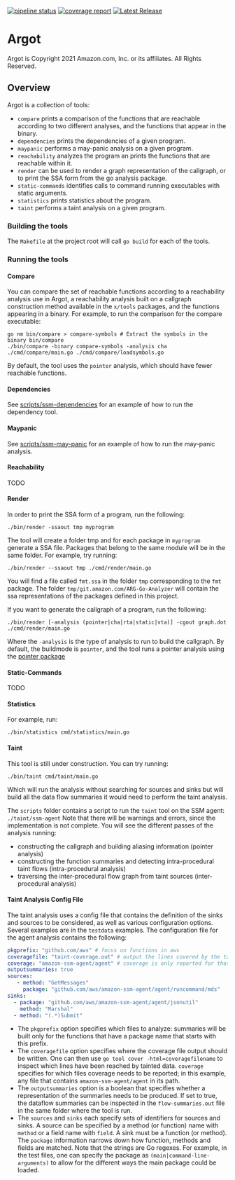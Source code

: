 [![pipeline status](https://gitlab.aws.dev/cm-arg/argot/badges/mainline/pipeline.svg)](https://gitlab.aws.dev/cm-arg/argot/-/commits/mainline)
[![coverage report](https://gitlab.aws.dev/cm-arg/argot/badges/mainline/coverage.svg)](https://gitlab.aws.dev/cm-arg/argot/-/commits/mainline) 
[![Latest Release](https://gitlab.aws.dev/cm-arg/argot/-/badges/release.svg)](https://gitlab.aws.dev/cm-arg/argot/-/releases)

# Argot

Argot is Copyright 2021 Amazon.com, Inc. or its affiliates. All Rights Reserved.

## Overview

Argot is a collection of tools:
-  `compare` prints a comparison of the functions that are reachable according to two different analyses, and the 
functions that appear in the binary.
- `dependencies` prints the dependencies of a given program.
- `maypanic` performs a may-panic analysis on a given program.
- `reachability` analyzes the program an prints the functions that are reachable within it.
- `render` can be used to render a graph representation of the callgraph, or to print the SSA form from the go analysis
package.
- `static-commands` identifies calls to command running executables with static arguments.
- `statistics` prints statistics about the program.
- `taint` performs a taint analysis on a given program.

### Building the tools
The `Makefile` at the project root will call `go build` for each of the tools. 

### Running the tools

#### Compare
You can compare the set of reachable functions according to a reachability analysis use in Argot, a reachability 
analysis built on a callgraph construction method available in the `x/tools` packages, and the functions appearing 
in a binary. 
For example, to run the comparison for the compare executable:
```shell
go nm bin/compare > compare-symbols # Extract the symbols in the binary bin/compare
./bin/compare -binary compare-symbols -analysis cha ./cmd/compare/main.go ./cmd/compare/loadsymbols.go
```
By default, the tool uses the `pointer` analysis, which should have fewer reachable functions.

#### Dependencies
See [scripts/ssm-dependencies](scripts/ssm-dependencies) for an example of how to run the dependency tool.

#### Maypanic
See [scripts/ssm-may-panic](scripts/ssm-may-panic) for an example of how to run the may-panic analysis.

#### Reachability

TODO

#### Render
In order to print the SSA form of a program, run the following:
```shell
./bin/render -ssaout tmp myprogram
```
The tool will create a folder tmp and for each package in `myprogram` generate a SSA file. Packages that belong to the
same module will be in the same folder. For example, try running:
```shell
./bin/render --ssaout tmp ./cmd/render/main.go
```
You will find a file called `fmt.ssa` in the folder `tmp` corresponding to the `fmt` package. The folder
`tmp/git.amazon.com/ARG-Go-Analyzer` will contain the ssa representations of the packages defined in this project.

If you want to generate the callgraph of a program, run the following:
```shell
./bin/render [-analysis (pointer|cha|rta|static|vta)] -cgout graph.dot ./cmd/render/main.go
```
Where the `-analysis` is the type of analysis to run to build the callgraph. By default, the buildmode is `pointer`,
and the tool runs a pointer analysis using the [pointer package](https://pkg.go.dev/golang.org/x/tools/go/pointer)

#### Static-Commands

TODO

#### Statistics
For example, run:
```shell
./bin/statistics cmd/statistics/main.go
```

#### Taint

This tool is still under construction.
You can try running:
```shell
./bin/taint cmd/taint/main.go
```
Which will run the analysis without searching for sources and sinks but will build all the data flow summaries it would
need to perform the taint analysis.

The `scripts` folder contains a script to run the `taint` tool on the SSM agent:
`./taint/ssm-agent`
Note that there will be warnings and errors, since the implementation is not complete. You will see the different 
passes of the analysis running:
- constructing the callgraph and building aliasing information (pointer analysis)
- constructing the function summaries and detecting intra-procedural taint flows (intra-procedural analysis)
- traversing the inter-procedural flow graph from taint sources (inter-procedural analysis)

#### Taint Analysis Config File
The taint analysis uses a config file that contains the definition of the sinks and sources to be considered, as well
as various configuration options. Several examples are in the `testdata` examples. The configuration file for the agent
analysis contains the following:
```yaml
pkgprefix: "github.com/aws" # focus on functions in aws
coveragefile: "taint-coverage.out" # output the lines covered by the taint flow propagation
coverage: "amazon-ssm-agent/agent" # coverage is only reported for those file that have amazon-ssm-agent/agent as substring
outputsummaries: true
sources:
   - method: "GetMessages"
     package: "github.com/aws/amazon-ssm-agent/agent/runcommand/mds"
sinks:
  - package: "github.com/aws/amazon-ssm-agent/agent/jsonutil"
    method: "Marshal"
  - method: "(.*)Submit"
```
- The `pkgprefix` option specifies which files to analyze: summaries will be built only for the functions that have a 
package name that starts with this prefix. 
- The `coveragefile` option specifies where the coverage file output should be written. One can then use
`go tool cover -html=coveragefilename` to inspect which lines have been reached by tainted data. `coverage` specifies
for which files coverage needs to be reported; in this example, any file that contains `amazon-ssm-agent/agent` in 
its path.
- The `outputsummaries` option is a boolean that specifies whether a representation of the summaries needs to be 
produced. If set to true, the dataflow summaries can be inspected in the `flow-summaries.out` file in the same folder
where the tool is run.
- The `sources` and `sinks` each specify sets of identifiers for sources and sinks. A source can be specified by a 
method (or function) name with `method` or a field name with `field`. A sink must be a function (or method). The 
`package` information narrows down how function, methods and fields are matched. Note that the strings are Go regexes.
For example, in the test files, one can specify the package as `(main|command-line-arguments)` to allow for the 
different ways the main package could be loaded.
